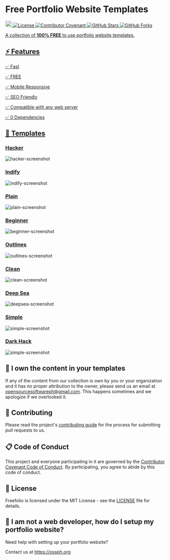 # Free Portfolio Website Templates

<p>
  <a href="https://github.com/OSSPhilippines/freefolio/blob/main/CONTRIBUTING.md">
    <img src="https://img.shields.io/badge/PRs-welcome-brightgreen.svg?style=flat-square" height="20" alt="PRs Welcome"> 
  <a href="https://github.com/OSSPhilippines/freefolio/blob/main/LICENSE">
    <img alt="License" src="https://img.shields.io/badge/License-MIT-blue.svg?style=flat-square">
  <a href="https://github.com/OSSPhilippines/freefolio/blob/main/CODE_OF_CONDUCT.md">
    <img alt="Contributor Covenant" src="https://img.shields.io/badge/Contributor%20Covenant-v2.0%20adopted-green.svg?style=flat-square">
  <a href="https://github.com/OSSPhilippines/freefolio/stargazers">
    <img alt="GitHub Stars" src="https://badgen.net/github/stars/OSSPhilippines/freefolio/?style=flat-square">
  <a href="https://github.com/OSSPhilippines/freefolio/network">
    <img alt="GitHub Forks" src="https://badgen.net/github/forks/OSSPhilippines/freefolio/?style=flat-square">
</p>

A collection of **100% FREE** to use portfolio website templates.

## ⚡ Features

✅ Fast

✅ FREE

✅ Mobile Responsive

✅ SEO Friendly

✅ Compatible with any web server

✅ 0 Dependencies

## 🎨 Templates

<h3><a href="https://freefolio.web.app/hacker" target="_blank">Hacker</a></h3>
<img src="./images/hacker.png" alt="hacker-screenshot"/>

<h3><a href="https://freefolio.web.app/indify" target="_blank">Indify</a></h3>
<img src="./images/indify.png" alt="indify-screenshot"/>

<h3><a href="https://freefolio.web.app/plain" target="_blank">Plain</a></h3>
<img src="./images/plain.png" alt="plain-screenshot"/>
  
<h3><a href="https://freefolio.web.app/beginner" target="_blank">Beginner</a></h3>
<img src="./images/beginner.png" alt="beginner-screenshot"/>

<h3><a href="https://freefolio.web.app/outlines" target="_blank">Outlines</a></h3>
<img src="./images/outlines.png" alt="outlines-screenshot"/>

<h3><a href="https://freefolio.web.app/clean" target="_blank">Clean</a></h3>
<img src="./images/clean.png" alt="clean-screenshot"/>

<h3><a href="https://freefolio.web.app/deepsea" target="_blank">Deep Sea</a></h3>
<img src="./images/deepsea.png" alt="deepsea-screenshot"/>

<h3><a href="https://freefolio.web.app/simple" target="_blank">Simple</a></h3>
<img src="./images/simple.PNG" alt="simple-screenshot"/>

<h3><a href="https://freefolio.web.app/dark-hack" target="_blank">Dark Hack</a></h3>
<img src="./images/dark-hack.png" alt="simple-screenshot"/>



## 😤 I own the content in your templates

If any of the content from our collection is own by you or your organization and it has no proper attribution to the owner, please send us an email at opensourcesoftwareph@gmail.com. This happens sometimes and we apologize if we overlooked it.

## 🎯 Contributing

Please read the project's [contributing guide](./CONTRIBUTING.md) for the process for submitting pull requests to us.

## 📋 Code of Conduct

This project and everyone participating in it are governed by the [Contributor Covenant Code of Conduct](./CODE_OF_CONDUCT.md). By participating, you agree to abide by this code of conduct.

## 📃 License

Freefolio is licensed under the MIT License - see the [LICENSE](LICENSE) file for details.

## 🤔 I am not a web developer, how do I setup my portfolio website?

Need help with setting up your portfolio website?

Contact us at https://ossph.org

